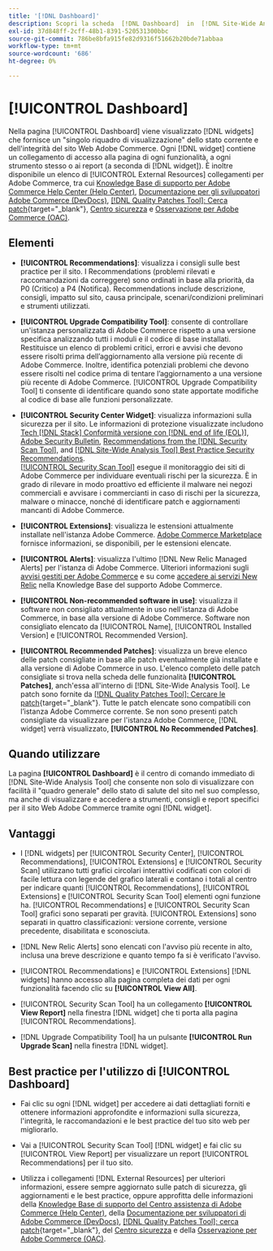 ```yaml
---
title: '[!DNL Dashboard]'
description: Scopri la scheda  [!DNL Dashboard]  in  [!DNL Site-Wide Analysis Tool], gli elementi, quando utilizzare, i vantaggi e le best practice.
exl-id: 37d848ff-2cff-48b1-8391-520531300bbc
source-git-commit: 786be8bfa915fe82d9316f51662b20bde71abbaa
workflow-type: tm+mt
source-wordcount: '686'
ht-degree: 0%

---
```


# [!UICONTROL Dashboard]

Nella pagina [!UICONTROL Dashboard] viene visualizzato [!DNL widgets] che fornisce un &quot;singolo riquadro di visualizzazione&quot; dello stato corrente e dell&#39;integrità del sito Web Adobe Commerce. Ogni [!DNL widget] contiene un collegamento di accesso alla pagina di ogni funzionalità, a ogni strumento stesso o ai report (a seconda di [!DNL widget]).
È inoltre disponibile un elenco di [!UICONTROL External Resources] collegamenti per Adobe Commerce, tra cui [Knowledge Base di supporto per Adobe Commerce Help Center (Help Center)](https://experienceleague.adobe.com/docs/commerce-knowledge-base/kb/overview.html?lang=it), [Documentazione per gli sviluppatori Adobe Commerce (DevDocs)](https://developer.adobe.com/commerce/docs/), [[!DNL Quality Patches Tool]: Cerca patch](https://experienceleague.adobe.com/tools/commerce-quality-patches/index.html?lang=it){target="_blank"}, [Centro sicurezza](https://helpx.adobe.com/it/security.html) e [Osservazione per Adobe Commerce (OAC)](https://experienceleague.adobe.com/docs/commerce-operations/tools/observation-for-adobe-commerce/intro.html?lang=it).

## Elementi

* **[!UICONTROL Recommendations]**: visualizza i consigli sulle best practice per il sito. I Recommendations (problemi rilevati e raccomandazioni da correggere) sono ordinati in base alla priorità, da P0 (Critico) a P4 (Notifica).
Recommendations include descrizione, consigli, impatto sul sito, causa principale, scenari/condizioni preliminari e strumenti utilizzati.

* **[!UICONTROL Upgrade Compatibility Tool]**: consente di controllare un&#39;istanza personalizzata di Adobe Commerce rispetto a una versione specifica analizzando tutti i moduli e il codice di base installati. Restituisce un elenco di problemi critici, errori e avvisi che devono essere risolti prima dell’aggiornamento alla versione più recente di Adobe Commerce. Inoltre, identifica potenziali problemi che devono essere risolti nel codice prima di tentare l’aggiornamento a una versione più recente di Adobe Commerce.
[!UICONTROL Upgrade Compatibility Tool] ti consente di identificare quando sono state apportate modifiche al codice di base alle funzioni personalizzate.

* **[!UICONTROL Security Center Widget]**: visualizza informazioni sulla sicurezza per il sito.
Le informazioni di protezione visualizzate includono [Tech [!DNL Stack] Conformità versione con [!DNL end of life (EOL)]](https://experienceleague.adobe.com/docs/commerce-operations/installation-guide/system-requirements.html?lang=it), [Adobe Security Bulletin](https://helpx.adobe.com/it/security/security-bulletin.html), [Recommendations from the [!DNL Security Scan Tool]](https://experienceleague.adobe.com/docs/commerce-admin/systems/security/security-scan.html?lang=it), and [[!DNL Site-Wide Analysis Tool] Best Practice Security Recommendations](https://experienceleague.adobe.com/docs/commerce-operations/tools/site-wide-analysis-tool/recommendations.html?lang=it).<br>
[[!UICONTROL Security Scan Tool]](https://experienceleague.adobe.com/docs/commerce-admin/systems/security/security-scan.html?lang=it) esegue il monitoraggio dei siti di Adobe Commerce per individuare eventuali rischi per la sicurezza. È in grado di rilevare in modo proattivo ed efficiente il malware nei negozi commerciali e avvisare i commercianti in caso di rischi per la sicurezza, malware o minacce, nonché di identificare patch e aggiornamenti mancanti di Adobe Commerce.

* **[!UICONTROL Extensions]**: visualizza le estensioni attualmente installate nell&#39;istanza Adobe Commerce. [Adobe Commerce Marketplace](https://marketplace.magento.com/extensions.html) fornisce informazioni, se disponibili, per le estensioni elencate.

* **[!UICONTROL Alerts]**: visualizza l&#39;ultimo [!DNL New Relic Managed Alerts] per l&#39;istanza di Adobe Commerce. Ulteriori informazioni sugli [avvisi gestiti per Adobe Commerce](https://experienceleague.adobe.com/docs/commerce-knowledge-base/kb/support-tools/managed-alerts/managed-alerts-for-magento-commerce.html?lang=it) e su come [accedere ai servizi New Relic](https://experienceleague.adobe.com/docs/commerce-knowledge-base/kb/faq/access-new-relic-services.html?lang=it) nella Knowledge Base del supporto Adobe Commerce.

* **[!UICONTROL Non-recommended software in use]**: visualizza il software non consigliato attualmente in uso nell&#39;istanza di Adobe Commerce, in base alla versione di Adobe Commerce. Software non consigliato elencato da [!UICONTROL Name], [!UICONTROL Installed Version] e [!UICONTROL Recommended Version].

* **[!UICONTROL Recommended Patches]**: visualizza un breve elenco delle patch consigliate in base alle patch eventualmente già installate e alla versione di Adobe Commerce in uso. L&#39;elenco completo delle patch consigliate si trova nella scheda delle funzionalità **[!UICONTROL Patches]**, anch&#39;essa all&#39;interno di [!DNL Site-Wide Analysis Tool]. Le patch sono fornite da [[!DNL Quality Patches Tool]: Cercare le patch](https://experienceleague.adobe.com/tools/commerce-quality-patches/index.html?lang=it){target="_blank"}. Tutte le patch elencate sono compatibili con l’istanza Adobe Commerce corrente.
Se non sono presenti patch consigliate da visualizzare per l&#39;istanza Adobe Commerce, [!DNL widget] verrà visualizzato, **[!UICONTROL No Recommended Patches]**.

## Quando utilizzare

La pagina **[!UICONTROL Dashboard]** è il centro di comando immediato di [!DNL Site-Wide Analysis Tool] che consente non solo di visualizzare con facilità il &quot;quadro generale&quot; dello stato di salute del sito nel suo complesso, ma anche di visualizzare e accedere a strumenti, consigli e report specifici per il sito Web Adobe Commerce tramite ogni [!DNL widget].

## Vantaggi

* I [!DNL widgets] per [!UICONTROL Security Center], [!UICONTROL Recommendations], [!UICONTROL Extensions] e [!UICONTROL Security Scan] utilizzano tutti grafici circolari interattivi codificati con colori di facile lettura con legende del grafico laterali e contano i totali al centro per indicare quanti [!UICONTROL Recommendations], [!UICONTROL Extensions] e [!UICONTROL Security Scan Tool] elementi ogni funzione ha. [!UICONTROL Recommendations] e [!UICONTROL Security Scan Tool] grafici sono separati per gravità. [!UICONTROL Extensions] sono separati in quattro classificazioni: versione corrente, versione precedente, disabilitata e sconosciuta.

* [!DNL New Relic Alerts] sono elencati con l&#39;avviso più recente in alto, inclusa una breve descrizione e quanto tempo fa si è verificato l&#39;avviso.

* [!UICONTROL Recommendations] e [!UICONTROL Extensions] [!DNL widgets] hanno accesso alla pagina completa dei dati per ogni funzionalità facendo clic su **[!UICONTROL View All]**.

* [!UICONTROL Security Scan Tool] ha un collegamento **[!UICONTROL View Report]** nella finestra [!DNL widget] che ti porta alla pagina [!UICONTROL Recommendations].

* [!DNL Upgrade Compatibility Tool] ha un pulsante **[!UICONTROL Run Upgrade Scan]** nella finestra [!DNL widget].

## Best practice per l&#39;utilizzo di [!UICONTROL Dashboard]

* Fai clic su ogni [!DNL widget] per accedere ai dati dettagliati forniti e ottenere informazioni approfondite e informazioni sulla sicurezza, l&#39;integrità, le raccomandazioni e le best practice del tuo sito web per migliorarlo.

* Vai a [!UICONTROL Security Scan Tool] [!DNL widget] e fai clic su [!UICONTROL View Report] per visualizzare un report [!UICONTROL Recommendations] per il tuo sito.

* Utilizza i collegamenti [!DNL External Resources] per ulteriori informazioni, essere sempre aggiornato sulle patch di sicurezza, gli aggiornamenti e le best practice, oppure approfitta delle informazioni della [Knowledge Base di supporto del Centro assistenza di Adobe Commerce (Help Center)](https://experienceleague.adobe.com/docs/commerce-knowledge-base/kb/overview.html?lang=it), della [Documentazione per sviluppatori di Adobe Commerce (DevDocs)](https://developer.adobe.com/commerce/docs/), [[!DNL Quality Patches Tool]: cerca patch](https://experienceleague.adobe.com/tools/commerce-quality-patches/index.html?lang=it){target="_blank"}, del [Centro sicurezza](https://helpx.adobe.com/it/security.html) e della [Osservazione per Adobe Commerce (OAC)](https://experienceleague.adobe.com/docs/commerce-operations/tools/observation-for-adobe-commerce/intro.html?lang=it).
